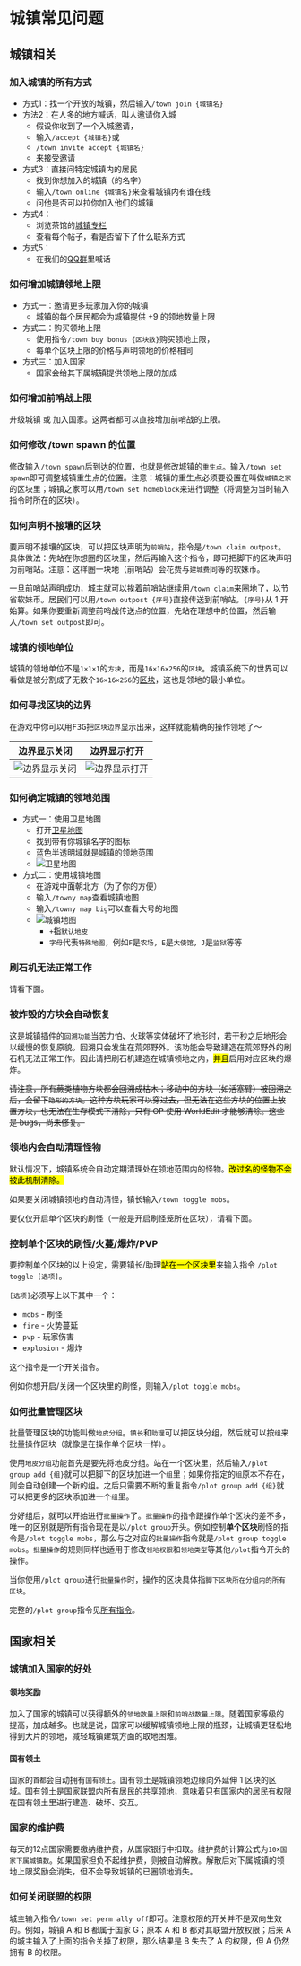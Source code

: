 # 城镇常见问题

## 城镇相关

### 加入城镇的所有方式

- 方式1：找一个开放的城镇，然后输入`/town join {城镇名}`
- 方法2：在人多的地方喊话，叫人邀请你入城
  - 假设你收到了一个入城邀请，
  - 输入`/accept {城镇名}`或
  - `/town invite accept {城镇名}`
  - 来接受邀请
- 方式3：直接问特定城镇内的居民
  - 找到你想加入的城镇（的名字）
  - 输入`/town online {城镇名}`来查看城镇内有谁在线
  - 问他是否可以拉你加入他们的城镇
- 方式4：
  - 浏览茶馆的[城镇专栏](https://bbs.mimaru.me/t/towns)
  - 查看每个帖子，看是否留下了什么联系方式
- 方式5：
  - 在我们的[QQ群](http://shang.qq.com/wpa/qunwpa?idkey=6bf79ba005ae8c932177afa1f64ac96d0e6bf7c59f8c393b0f9ef8f3f69d6f15)里喊话

### 如何增加城镇领地上限

- 方式一：邀请更多玩家加入你的城镇
  - 城镇的每个居民都会为城镇提供 +9 的领地数量上限
- 方式二：购买领地上限
  - 使用指令`/town buy bonus {区块数}`购买领地上限，
  - 每单个区块上限的价格与声明领地的价格相同
- 方式三：加入国家
  - 国家会给其下属城镇提供领地上限的加成

### 如何增加前哨战上限

升级城镇 或 加入国家。这两者都可以直接增加前哨战的上限。

### 如何修改 /town spawn 的位置

修改输入`/town spawn`后到达的位置，也就是修改城镇的`重生点`。输入`/town set spawn`即可调整城镇重生点的位置。注意：城镇的重生点必须要设置在叫做`城镇之家`的区块里；城镇之家可以用`/town set homeblock`来进行调整（将调整为当时输入指令时所在的区块）。

### 如何声明不接壤的区块

要声明不接壤的区块，可以把区块声明为`前哨站`，指令是`/town claim outpost`。具体做法：先站在你想圈的区块里，然后再输入这个指令，即可把脚下的区块声明为前哨站。注意：这样圈一块地（前哨站）会花费与`建城费`同等的软妹币。

一旦前哨站声明成功，城主就可以挨着前哨站继续用`/town claim`来圈地了，以节省软妹币。居民们可以用`/town outpost {序号}`直接传送到前哨站。`{序号}`从 1 开始算。如果你要重新调整前哨战传送点的位置，先站在理想中的位置，然后输入`/town set outpost`即可。

### 城镇的领地单位

城镇的领地单位不是`1×1×1`的`方块`，而是`16×16×256`的`区块`。城镇系统下的世界可以看做是被分割成了无数个`16×16×256`的[区块](https://minecraft-zh.gamepedia.com/%E5%8C%BA%E5%9D%97)，这也是领地的最小单位。

### 如何寻找区块的边界

在游戏中你可以用<kbd>F3</kbd><kbd>G</kbd>把`区块边界`显示出来，这样就能精确的操作领地了～

|边界显示关闭|边界显示打开|
|:-:|:-:|
|![边界显示关闭](../../assets/images/plugins/towny-chunk-border-off.jpg ':class=img-uni')|![边界显示打开](../../assets/images/plugins/towny-chunk-border-on.jpg ':class=img-uni')|

### 如何确定城镇的领地范围

- 方式一：使用卫星地图
  - 打开[卫星地图](http://map.mimaru.me:8123/)
  - 找到带有你城镇名字的图标
  - 蓝色半透明域就是城镇的领地范围
  - ![卫星地图](../../assets/images/plugins/dynmap-kong.png ':class=img-uni')
- 方式二：使用城镇地图
  - 在游戏中面朝北方（为了你的方便）
  - 输入`/towny map`查看城镇地图
  - 输入`/towny map big`可以查看大号的地图
  - ![城镇地图](../../assets/images/plugins/towny-map.jpg)
    - `+`指`默认地皮`
    - `字母`代表`特殊地图`，例如`F`是`农场`，`E`是`大使馆`，`J`是`监狱`等等

### 刷石机无法正常工作

请看下面。

### 被炸毁的方块会自动恢复

这是城镇插件的`回溯功能`当苦力怕、火球等实体破坏了地形时，若干秒之后地形会以缓慢的恢复原貌。回溯只会发生在荒郊野外。该功能会导致建造在荒郊野外的刷石机无法正常工作。因此请把刷石机建造在城镇领地之内，<mark>并且</mark>启用对应区块的爆炸。

~~请注意，所有蕨类植物方块都会回溯成枯木；移动中的方块（如活塞臂）被回溯之后，会留下`隐形的方块`。这种方块玩家可以穿过去，但无法在这些方块的位置上放置方块，也无法在生存模式下清除，只有 OP 使用 WorldEdit 才能够清除。这些是 bugs，尚未修复。~~

### 领地内会自动清理怪物

默认情况下，城镇系统会自动定期清理处在领地范围内的怪物。<mark>改过名的怪物不会被此机制清除。</mark>

如果要关闭城镇领地的自动清怪，镇长输入`/town toggle mobs`。

要仅仅开启单个区块的刷怪（一般是开启刷怪笼所在区块），请看下面。

### 控制单个区块的刷怪/火蔓/爆炸/PVP

要控制单个区块的以上设定，需要镇长/助理<mark>站在一个区块里</mark>来输入指令 `/plot toggle [选项]`。

`[选项]`必须写上以下其中一个：

- `mobs` - 刷怪
- `fire` - 火势蔓延
- `pvp` - 玩家伤害
- `explosion` - 爆炸

这个指令是一个开关指令。

例如你想开启/关闭一个区块里的刷怪，则输入`/plot toggle mobs`。

### 如何批量管理区块

批量管理区块的功能叫做`地皮分组`。`镇长`和`助理`可以把区块分组，然后就可以按`组`来批量操作区块（就像是在操作单个区块一样）。

使用`地皮分组`功能首先是要先将地皮分组。站在一个区块里，然后输入`/plot group add {组}`就可以把脚下的区块加进一个`组`里；如果你指定的`组`原本不存在，则会自动创建一个新的组。之后只需要不断的重复指令`/plot group add {组}`就可以把更多的区块添加进一个`组`里。

分好组后，就可以开始进行`批量操作`了。`批量操作`的指令跟操作单个区块的差不多，唯一的区别就是所有指令现在是以`/plot group`开头。例如控制**单个区块**刷怪的指令是`/plot toggle mobs`，那么与之对应的`批量操作`指令就是`/plot group toggle mobs`。`批量操作`的规则同样也适用于修改`领地权限`和`领地类型`等其他`/plot`指令开头的操作。

当你使用`/plot group`进行`批量操作`时，操作的区块具体指`脚下区块所在分组内的所有区块`。

完整的`/plot group`指令见[所有指令](/plugins/towny/cmds.md#plot)。

## 国家相关

### 城镇加入国家的好处

#### 领地奖励

加入了国家的城镇可以获得额外的`领地数量上限`和`前哨战数量上限`。随着国家等级的提高，加成越多。也就是说，国家可以缓解城镇领地上限的瓶颈，让城镇更轻松地得到大片的领地，减轻城镇建筑方面的取地困难。

#### 国有领土

国家的`首都`会自动拥有`国有领土`。国有领土是城镇领地边缘向外延伸 1 区块的区域。国有领土是国家联盟内所有居民的共享领地，意味着只有国家内的居民有权限在国有领土里进行建造、破坏、交互。

### 国家的维护费

每天的12点国家需要缴纳维护费，从国家银行中扣取。维护费的计算公式为`10×国家下属城镇数`。如果国家担负不起维护费，则被自动解散。解散后对下属城镇的领地上限奖励会消失，但不会导致城镇的已圈领地消失。

### 如何关闭联盟的权限

城主输入指令`/town set perm ally off`即可。注意权限的开关并不是双向生效的。例如，城镇 A 和 B 都属于国家 G；原本 A 和 B 都对其联盟开放权限；后来 A 的城主输入了上面的指令关掉了权限，那么结果是 B 失去了 A 的权限，但 A 仍然拥有 B 的权限。
